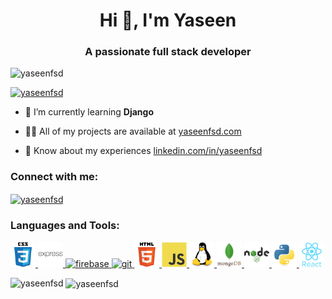 
<h1 align="center">Hi 👋, I'm Yaseen</h1>
<h3 align="center">A passionate full stack developer</h3>

<p align="left"> <img src="https://komarev.com/ghpvc/?username=yaseenfsd&label=Profile%20views&color=0e75b6&style=flat" alt="yaseenfsd" /> </p>

<p align="left"> <a href="https://github.com/ryo-ma/github-profile-trophy"><img src="https://github-profile-trophy.vercel.app/?username=yaseenfsd" alt="yaseenfsd" /></a> </p>

- 🌱 I’m currently learning **Django**

- 👨‍💻 All of my projects are available at [yaseenfsd.com](https://yaseenfsd.com)

- 📄 Know about my experiences [linkedin.com/in/yaseenfsd](linkedin.com/in/yaseenfsd)

<h3 align="left">Connect with me:</h3>
<p align="left">
<a href="https://linkedin.com/in/yaseenfsd" target="blank"><img align="center" src="https://cdn.jsdelivr.net/npm/simple-icons@3.0.1/icons/linkedin.svg" alt="yaseenfsd" height="30" width="40" /></a>
</p>

<h3 align="left">Languages and Tools:</h3>
<p align="left"> <a href="https://www.w3schools.com/css/" target="_blank"> <img src="https://raw.githubusercontent.com/devicons/devicon/master/icons/css3/css3-original-wordmark.svg" alt="css3" width="40" height="40"/> </a> <a href="https://expressjs.com" target="_blank"> <img src="https://raw.githubusercontent.com/devicons/devicon/master/icons/express/express-original-wordmark.svg" alt="express" width="40" height="40"/> </a> <a href="https://firebase.google.com/" target="_blank"> <img src="https://www.vectorlogo.zone/logos/firebase/firebase-icon.svg" alt="firebase" width="40" height="40"/> </a> <a href="https://git-scm.com/" target="_blank"> <img src="https://www.vectorlogo.zone/logos/git-scm/git-scm-icon.svg" alt="git" width="40" height="40"/> </a> <a href="https://www.w3.org/html/" target="_blank"> <img src="https://raw.githubusercontent.com/devicons/devicon/master/icons/html5/html5-original-wordmark.svg" alt="html5" width="40" height="40"/> </a> <a href="https://developer.mozilla.org/en-US/docs/Web/JavaScript" target="_blank"> <img src="https://raw.githubusercontent.com/devicons/devicon/master/icons/javascript/javascript-original.svg" alt="javascript" width="40" height="40"/> </a> <a href="https://www.linux.org/" target="_blank"> <img src="https://raw.githubusercontent.com/devicons/devicon/master/icons/linux/linux-original.svg" alt="linux" width="40" height="40"/> </a> <a href="https://www.mongodb.com/" target="_blank"> <img src="https://raw.githubusercontent.com/devicons/devicon/master/icons/mongodb/mongodb-original-wordmark.svg" alt="mongodb" width="40" height="40"/> </a> <a href="https://nodejs.org" target="_blank"> <img src="https://raw.githubusercontent.com/devicons/devicon/master/icons/nodejs/nodejs-original-wordmark.svg" alt="nodejs" width="40" height="40"/> </a> <a href="https://www.python.org" target="_blank"> <img src="https://raw.githubusercontent.com/devicons/devicon/master/icons/python/python-original.svg" alt="python" width="40" height="40"/> </a> <a href="https://reactjs.org/" target="_blank"> <img src="https://raw.githubusercontent.com/devicons/devicon/master/icons/react/react-original-wordmark.svg" alt="react" width="40" height="40"/> </a> </p>

<p><img align="left" src="https://github-readme-stats.vercel.app/api/top-langs?username=yaseenfsd&show_icons=true&locale=en&layout=compact" alt="yaseenfsd" /></p>

<p>&nbsp;<img align="center" src="https://github-readme-stats.vercel.app/api?username=yaseenfsd&show_icons=true&locale=en" alt="yaseenfsd" /></p>



